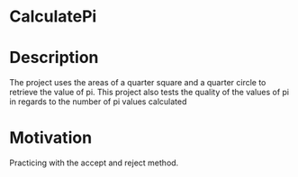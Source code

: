 # CalculatePi

# Description
The project uses the areas of a quarter square and a quarter circle to retrieve the value of pi. This project also tests the quality of the values of pi in regards to the number of pi values calculated


# Motivation
Practicing with the accept and reject method.

